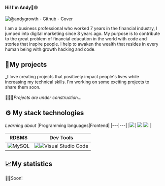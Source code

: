 <strong>Hi! I'm Andy</strong>👋🟢


<!-- BANNER: "@andygrowth" -->
![@andygrowth - Github - Cover](https://user-images.githubusercontent.com/117131905/199589068-351c1583-e086-433a-b183-8b0472d231e3.png)

<!-- DESCRIPTION -->
I am a business professional who worked 7 years in the financial industry, I jumped into digital marketing since 8 years ago. My purpose is to contribute to the great problem of financial education in the world with code and stories that inspire people. I help to awaken the wealth that resides in every human being with growth hacking and code.


## 🚀My projects 

_I love creating projects that positively impact people's lives while increasing my technical skills. I'm working on some exciting projects to share them soon. <br><br>👷🏻🚧_Projects are under construction..._

## ⚙ My stack technologies
_Learning about_
|Programming languages|Frontend|
|---|---|
|<img src="https://img.shields.io/badge/JavaScript-323330?style=for-the-badge&logo=javascript&logoColor=F7DF1E"/>| <img src="https://img.shields.io/badge/HTML5-E34F26?style=for-the-badge&logo=html5&logoColor=white"/> <img src="https://img.shields.io/badge/CSS3-1572B6?style=for-the-badge&logo=css3&logoColor=white"/> |

|RDBMS|Dev Tools|
|---|---|
![MySQL](https://img.shields.io/badge/mysql-%2300f.svg?style=for-the-badge&logo=mysql&logoColor=white)|<img src="https://img.shields.io/badge/GIT-E44C30?style=for-the-badge&logo=git&logoColor=white"/>![Visual Studio Code](https://img.shields.io/badge/Visual%20Studio%20Code-0078d7.svg?style=for-the-badge&logo=visual-studio-code&logoColor=white)|

## 📈My statistics

👷🚧Soon!
